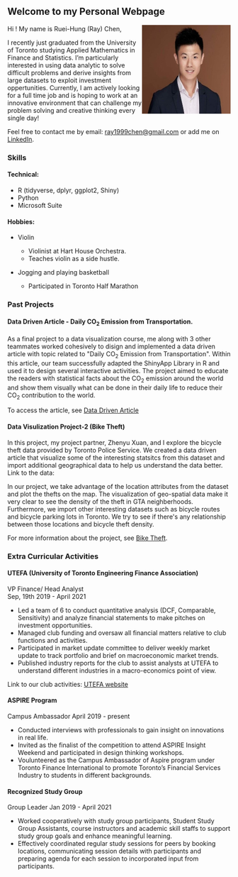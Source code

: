 ## Welcome to my Personal Webpage 
<img src = "https://raw.githubusercontent.com/rhungc/rhungc.github.io/main/68907439_10220084480246250_5404544896893714432_o.jpg" width = "200" height = "200" align = "right">

Hi ! My name is Ruei-Hung (Ray) Chen, 

I recently just graduated from the University of Toronto studying Applied Mathematics in Finance and Statistics. I’m particularly interested in using data analytic to solve difficult problems and derive insights from large datasets to exploit investment oppertunities. Currently, I am actively looking for a full time job and is hoping to work at an innovative environment that can challenge my problem solving and creative thinking every single day!

Feel free to contact me by email: [ray1999chen@gmail.com](ray1999chen@gmail.com) or add me on [LinkedIn](https://www.linkedin.com/in/ray99chen/).

### Skills 

#### Technical: 
- R (tidyverse, dplyr, ggplot2, Shiny) 
- Python 
- Microsoft Suite

#### Hobbies: 
- Violin 
  - Violinist at Hart House Orchestra.  
  - Teaches violin as a side hustle. 

- Jogging and playing basketball 
  - Participated in Toronto Half Marathon 

### Past Projects

#### Data Driven Article - Daily CO<sub>2</sub> Emission from Transportation.
As a final project to a data visualization course, me along with 3 other teammates worked cohesively to disign and implemented a data driven article with topic related to "Daily CO<sub>2</sub> Emission from Transportation". Within this article, our team successfully adapted the ShinyApp Library in R and used it to design several interactive activities. The project aimed to educate the readers with statistical facts about the CO<sub>2</sub> emission around the world and show them visually what can be done in their daily life to reduce their CO<sub>2</sub> contribution to the world. 

To access the article, see [Data Driven Article](https://github.com/Andrew-Chew/STA313W21-Project.git)

#### Data Visulization Project-2 (Bike Theft) 
In this project, my project partner, Zhenyu Xuan, and I explore the bicycle theft data provided by Toronto Police Service. We created a data driven article that visualize some of the interesting statsitcs from this dataset and import additional geographical data to help us understand the data better. Link to the data: [](https://open.toronto.ca/dataset/bicycle-thefts/)

In our project, we take advantage of the location attributes from the dataset and plot the thefts on the map. The visualization of geo-spatial data make it very clear to see the density of the theft in GTA neighberhoods. Furthermore, we import other interesting datasets such as bicycle routes and bicycle parking lots in Toronto. We try to see if there's any relationship between those locations and bicycle theft density. 

For more information about the project, see [Bike Theft](https://github.com/rhungc/Bicycle_Theft_Article).

### Extra Curricular Activities 

#### UTEFA (University of Toronto Engineering Finance Association) 
VP Finance/ Head Analyst                                    
Sep, 19th 2019 - April 2021 

- Led a team of 6 to conduct quantitative analysis (DCF, Comparable, Sensitivity) and analyze financial statements to make pitches on investment opportunities.
- Managed club funding and oversaw all financial matters relative to club functions and activities. 
- Participated in market update committee to deliver weekly market update to track portfolio and brief on macroeconomic market trends.
- Published industry reports for the club to assist analysts at UTEFA to understand different industries in a macro-economics point of view.

Link to our club activities: [UTEFA website](https://www.utefa.com/)

#### ASPIRE Program 
Campus Ambassador
April 2019 - present 

- Conducted interviews with professionals to gain insight on innovations in real life.
- Invited as the finalist of the competition to attend ASPIRE Insight Weekend and participated in design thinking workshops.
- Voulunteered as the Campus Ambassador of Aspire program under Toronto Finance International to promote Toronto’s Financial Services Industry to students in different backgrounds.

#### Recognized Study Group 
Group Leader 
Jan 2019 - April 2021

- Worked cooperatively with study group participants, Student Study Group Assistants, course instructors and academic skill staffs to support study group goals and enhance meaningful learning.
- Effectively coordinated regular study sessions for peers by booking locations, communicating session details with participants and preparing agenda for each session to incorporated input from participants.
